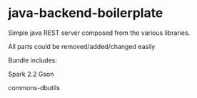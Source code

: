 # java-backend-boilerplate
Simple java REST server composed from the various libraries.

All parts could be removed/added/changed easily

Bundle includes:

Spark 2.2
Gson

commons-dbutils
